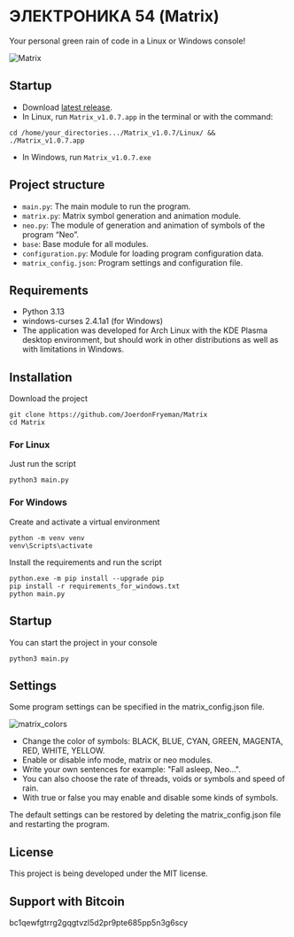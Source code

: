 # ЭЛЕКТРОНИКА 54 (Matrix)

Your personal green rain of code in a Linux or Windows console!

![Matrix](https://github.com/user-attachments/assets/7ce3e61b-2871-4c82-a97f-83d22d86b06b)

## Startup
- Download [latest release](https://github.com/JoerdonFryeman/Matrix/releases/tag/Matrix_v1.0.7).
- In Linux, run ```Matrix_v1.0.7.app``` in the terminal or with the command:
```console
cd /home/your_directories.../Matrix_v1.0.7/Linux/ && ./Matrix_v1.0.7.app
```
- In Windows, run ```Matrix_v1.0.7.exe```

## Project structure

- `main.py`: The main module to run the program.
- `matrix.py`: Matrix symbol generation and animation module.
- `neo.py`: The module of generation and animation of symbols of the program “Neo”.
- `base`: Base module for all modules.
- `configuration.py`: Module for loading program configuration data.
- `matrix_config.json`: Program settings and configuration file.

## Requirements

- Python 3.13
- windows-curses 2.4.1a1 (for Windows)
- The application was developed for Arch Linux with the KDE Plasma desktop environment, but should work in other distributions as well as with limitations in Windows.

## Installation

Download the project
``` console
git clone https://github.com/JoerdonFryeman/Matrix
cd Matrix
```

### For Linux

Just run the script
``` console
python3 main.py
```

### For Windows

Create and activate a virtual environment
``` console
python -m venv venv
venv\Scripts\activate
```
Install the requirements and run the script
``` console
python.exe -m pip install --upgrade pip
pip install -r requirements_for_windows.txt
python main.py
```

## Startup

You can start the project in your console
``` console
python3 main.py
```

## Settings

Some program settings can be specified in the matrix_config.json file.

![matrix_colors](https://github.com/user-attachments/assets/6da55b9c-defb-41be-891d-7165047a3b04)

- Change the color of symbols: BLACK, BLUE, CYAN, GREEN, MAGENTA, RED, WHITE, YELLOW.
- Enable or disable info mode, matrix or neo modules.
- Write your own sentences for example: "Fall asleep, Neo...".
- You can also choose the rate of threads, voids or symbols and speed of rain.
- With true or false you may enable and disable some kinds of symbols.

The default settings can be restored by deleting the matrix_config.json file and restarting the program.

## License

This project is being developed under the MIT license.

## Support with Bitcoin

bc1qewfgtrrg2gqgtvzl5d2pr9pte685pp5n3g6scy
